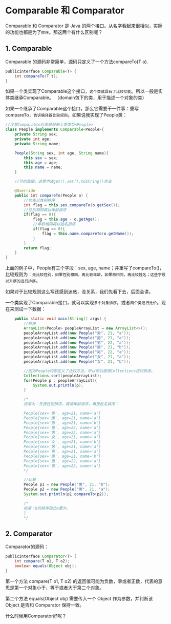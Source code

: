 # Comparable 和 Comparator

Comparable 和 Comparator 是 Java 的两个接口。从名字看起来很相似，实际的功能也都是为了`排序`。那这两个有什么区别呢？

## 1. Comparable

Comparable 的源码非常简单，源码只定义了一个方法compareTo(T o).

```java
publicinterface Comparable<T> {
    int compareTo(T t);
}
```

如果一个类实现了Comparable这个接口，`这个类就具有了比较功能`。所以一般是实体类继承Comparable。
（domain包下的类，用于描述一个对象的类）

如果一个继承了Comparable这个接口，那么它需要干一件事：重写compareTo，`告诉编译器比较规则`。如果说我实现了People类：

```java
//注意Comparable后面最好带上类类型<People>
class People implements Comparable<People>{
    private String sex;
    private int age;
    private String name;

    People(String sex, int age, String name){
        this.sex = sex;
        this.age = age;
        this.name = name;
    }

    //节约篇幅，这里申请get(),set(),toString()方法

    @Override
    public int compareTo(People o) {
        //优先以性别排序
        int flag = this.sex.compareTo(o.getSex());
        //性别相同再以年龄排序
        if(flag == 0){
            flag = this.age - o.getAge();
            //年龄相同再以姓名排序
            if(flag == 0){
                flag = this.name.compareTo(o.getName());
            }
        }
        return flag;
    }
}
```

上面的例子中，People有三个字段：sex, age, name；并重写了compareTo()，比较规则为：`先比较性别，如果性别相同，再比较年龄，如果再相同，再比较姓名；这些字段以升序的进行排序`。

如果对于比较规则这么写还感到迷惑，没关系，我们先看下去，后面会讲。

一个类实现了Comparable接口，就可以实现`多个对象排序`，或者`两个类进行比价`。现在来测试一下数据：

```java
    public static void main(String[] args) {
        //排序
        ArrayList<People> peopleArrayList = new ArrayList<>();
        peopleArrayList.add(new People("男", 21, "a"));
        peopleArrayList.add(new People("男", 21, "a"));
        peopleArrayList.add(new People("男", 22, "a"));
        peopleArrayList.add(new People("男", 21, "b"));
        peopleArrayList.add(new People("男", 22, "a"));
        peopleArrayList.add(new People("女", 21, "a"));
        peopleArrayList.add(new People("女", 21, "b"));

        //因为People内部定义了比较方法，所以可以使用Collections进行排序。
        Collections.sort(peopleArrayList);
        for(People p : peopleArrayList){
            System.out.println(p);
        }

        /*
        结果为：先按性别排序，再按年龄排序，再按姓名排序：

        People{sex='男', age=21, name='a'}
        People{sex='男', age=21, name='a'}
        People{sex='男', age=21, name='b'}
        People{sex='男', age=22, name='a'}
        People{sex='男', age=22, name='a'}
        People{sex='女', age=21, name='a'}
        People{sex='女', age=21, name='b'}
        People{sex='男', age=21, name='a'}
        People{sex='男', age=21, name='a'}
        People{sex='男', age=21, name='b'}
        People{sex='男', age=22, name='a'}
        People{sex='男', age=22, name='a'}
        */

        //比较
        People p1 = new People("男", 21, "b");
        People p2 = new People("男", 21, "a");
        System.out.println(p1.compareTo(p2));

        /*
        结果：b的排序值比a要大。
        1
        */
```

## 2. Comparator

Comparator的源码：

```java
publicinterface Comparator<T> {
    int compare(T o1, T o2);
    boolean equals(Object obj);
}
```

第一个方法 compare(T o1, T o2) 的返回值可能为负数，零或者正数，代表的意思是第一个对象小于、等于或者大于第二个对象。

第二个方法 equals(Object obj) 需要传入一个 Object 作为参数，并判断该 Object 是否和 Comparator 保持一致。

什么时候用Comparator好呢？

